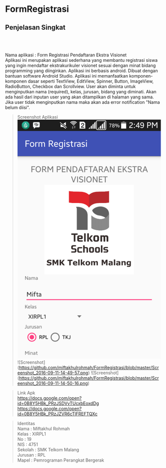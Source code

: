 # FormRegistrasi <br>

  <h2> Penjelasan Singkat </h2><br> 
  <br> <br>
Nama aplikasi : Form Registrasi Pendaftaran Ekstra Visionet<br>
  Aplikasi ini merupakan aplikasi sederhana yang membantu registrasi siswa yang ingin mendaftar ekstrakurikuler visionet sesuai dengan minat bidang
  programming yang diinginkan. Aplikasi ini berbasis android. Dibuat dengan bantuan software Android Studio. Aplikasi ini memanfaatkan komponen-komponen
  dasar seperti TextView, EditView, Spinner, Button, ImageView, RadioButton, Checkbox dan Scrollview. User akan diminta untuk menginputkan nama (required), kelas, jurusan,
  bidang yang diminati. Akan ada hasil dari inputan user yang akan ditampilkan di halaman yang sama. Jika user tidak menginputkan nama maka akan ada error 
  notification "Nama belum diisi".
  
  > Screenshot Aplikasi </br>
    ![Screenshot](https://github.com/miftakhulrohmah/FormRegistrasi/blob/master/Screenshot_2016-09-11-14-49-52.png)
    ![Screenshot] (https://github.com/miftakhulrohmah/FormRegistrasi/blob/master/Screenshot_2016-09-11-14-49-57.png)
    ![Screenshot] (https://github.com/miftakhulrohmah/FormRegistrasi/blob/master/Screenshot_2016-09-11-14-50-16.png)
    
  >Link Apk <br>
https://docs.google.com/open?id=0B8Y5HBk_PRzJSDVvTUcxbEoxdDg <br>
https://docs.google.com/open?id=0B8Y5HBk_PRzJZVR6cTlFREFTQXc <br>

  >Identitas <br>
Nama    : Miftakhul Rohmah<br>
Kelas   : XIRPL1<br>
No      : 19<br>
NIS     : 4751<br>
Sekolah : SMK Telkom Malang<br>
Jurusan : RPL<br>
Mapel   : Pemrograman Perangkat Bergerak<br>
